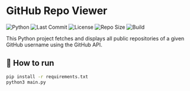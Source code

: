 # GitHub Repo Viewer

![Python](https://img.shields.io/badge/Python-3.10+-blue?logo=python&logoColor=white)
![Last Commit](https://img.shields.io/github/last-commit/williamhnyohei/github-repo-viewer?style=flat)
![License](https://img.shields.io/github/license/williamhnyohei/github-repo-viewer)
![Repo Size](https://img.shields.io/github/repo-size/williamhnyohei/github-repo-viewer)
![Build](https://img.shields.io/badge/build-passing-brightgreen)

This Python project fetches and displays all public repositories of a given GitHub username using the GitHub API.

## 🚀 How to run

```bash
pip install -r requirements.txt
python3 main.py
